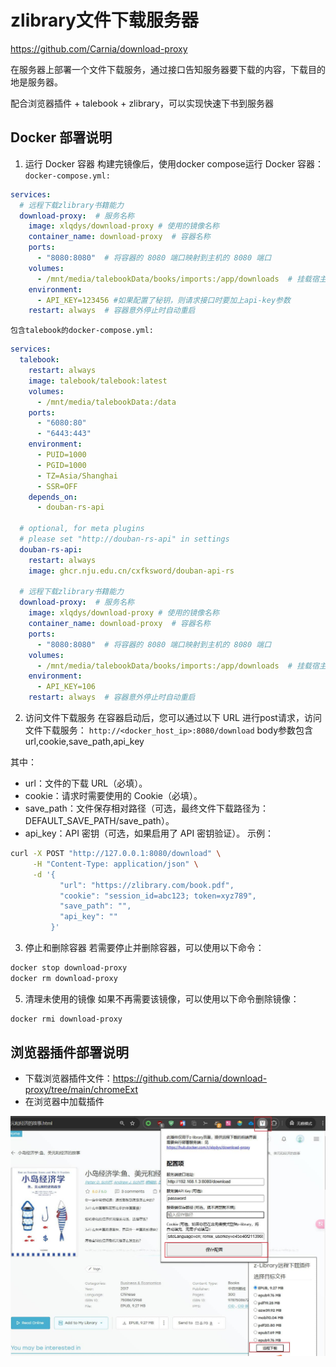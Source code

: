 # zlibrary文件下载服务器

https://github.com/Carnia/download-proxy

在服务器上部署一个文件下载服务，通过接口告知服务器要下载的内容，下载目的地是服务器。

配合浏览器插件 + talebook + zlibrary，可以实现快速下书到服务器

## Docker 部署说明
1. 运行 Docker 容器
构建完镜像后，使用docker compose运行 Docker 容器：
`docker-compose.yml:`
```yml
services:
  # 远程下载zlibrary书籍能力
  download-proxy:  # 服务名称
    image: xlqdys/download-proxy # 使用的镜像名称
    container_name: download-proxy  # 容器名称
    ports:
      - "8080:8080"  # 将容器的 8080 端口映射到主机的 8080 端口
    volumes:
      - /mnt/media/talebookData/books/imports:/app/downloads  # 挂载宿主机的目录到容器内
    environment:
      - API_KEY=123456 #如果配置了秘钥，则请求接口时要加上api-key参数
    restart: always  # 容器意外停止时自动重启
```

`包含talebook的docker-compose.yml:`

```yml
services:
  talebook:
    restart: always
    image: talebook/talebook:latest
    volumes:
      - /mnt/media/talebookData:/data
    ports:
      - "6080:80"
      - "6443:443"
    environment:
      - PUID=1000
      - PGID=1000
      - TZ=Asia/Shanghai
      - SSR=OFF
    depends_on:
      - douban-rs-api

  # optional, for meta plugins
  # please set "http://douban-rs-api" in settings
  douban-rs-api:
    restart: always
    image: ghcr.nju.edu.cn/cxfksword/douban-api-rs

  # 远程下载zlibrary书籍能力
  download-proxy:  # 服务名称
    image: xlqdys/download-proxy # 使用的镜像名称
    container_name: download-proxy  # 容器名称
    ports:
      - "8080:8080"  # 将容器的 8080 端口映射到主机的 8080 端口
    volumes:
      - /mnt/media/talebookData/books/imports:/app/downloads  # 挂载宿主机的目录到容器内
    environment:
      - API_KEY=106
    restart: always  # 容器意外停止时自动重启
```

2. 访问文件下载服务
在容器启动后，您可以通过以下 URL 进行post请求，访问文件下载服务：
`http://<docker_host_ip>:8080/download`
body参数包含url,cookie,save_path,api_key

其中：
- url：文件的下载 URL（必填）。
- cookie：请求时需要使用的 Cookie（必填）。
- save_path：文件保存相对路径（可选，最终文件下载路径为：DEFAULT_SAVE_PATH/save_path）。
- api_key：API 密钥（可选，如果启用了 API 密钥验证）。
示例：
```bash
curl -X POST "http://127.0.0.1:8080/download" \
     -H "Content-Type: application/json" \
     -d '{
           "url": "https://zlibrary.com/book.pdf",
           "cookie": "session_id=abc123; token=xyz789",
           "save_path": "",
           "api_key": ""
         }'
```
3. 停止和删除容器
若需要停止并删除容器，可以使用以下命令：

```bash
docker stop download-proxy
docker rm download-proxy
```
5. 清理未使用的镜像
如果不再需要该镜像，可以使用以下命令删除镜像：

```bash
docker rmi download-proxy
```

## 浏览器插件部署说明
- 下载浏览器插件文件：https://github.com/Carnia/download-proxy/tree/main/chromeExt
- 在浏览器中加载插件

![demo](https://github.com/Carnia/download-proxy/blob/main/picture/demo.jpg)